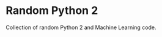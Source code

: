 Random Python 2
=================================

Collection of random Python 2 and Machine Learning code.